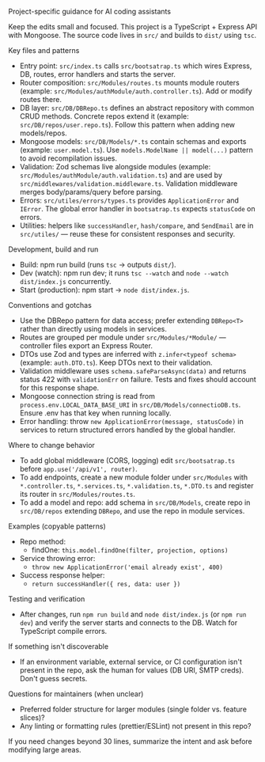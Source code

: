 Project-specific guidance for AI coding assistants

Keep the edits small and focused. This project is a TypeScript + Express API with Mongoose. The source code lives in `src/` and builds to `dist/` using `tsc`.

Key files and patterns
- Entry point: `src/index.ts` calls `src/bootsatrap.ts` which wires Express, DB, routes, error handlers and starts the server.
- Router composition: `src/Modules/routes.ts` mounts module routers (example: `src/Modules/authModule/auth.controller.ts`). Add or modify routes there.
- DB layer: `src/DB/DBRepo.ts` defines an abstract repository with common CRUD methods. Concrete repos extend it (example: `src/DB/repos/user.repo.ts`). Follow this pattern when adding new models/repos.
- Mongoose models: `src/DB/Models/*.ts` contain schemas and exports (example: `user.model.ts`). Use `models.ModelName || model(...)` pattern to avoid recompilation issues.
- Validation: Zod schemas live alongside modules (example: `src/Modules/authModule/auth.validation.ts`) and are used by `src/middlewares/validation.middleware.ts`. Validation middleware merges body/params/query before parsing.
- Errors: `src/utiles/errors/types.ts` provides `ApplicationError` and `IError`. The global error handler in `bootsatrap.ts` expects `statusCode` on errors.
- Utilities: helpers like `successHandler`, `hash/compare`, and `SendEmail` are in `src/utiles/` — reuse these for consistent responses and security.

Development, build and run
- Build: npm run build (runs `tsc` -> outputs `dist/`).
- Dev (watch): npm run dev; it runs `tsc --watch` and `node --watch dist/index.js` concurrently.
- Start (production): npm start -> `node dist/index.js`.

Conventions and gotchas
- Use the DBRepo pattern for data access; prefer extending `DBRepo<T>` rather than directly using models in services.
- Routes are grouped per module under `src/Modules/*Module/` — controller files export an Express Router.
- DTOs use Zod and types are inferred with `z.infer<typeof schema>` (example: `auth.DTO.ts`). Keep DTOs next to their validation.
- Validation middleware uses `schema.safeParseAsync(data)` and returns status 422 with `validationErr` on failure. Tests and fixes should account for this response shape.
- Mongoose connection string is read from `process.env.LOCAL_DATA_BASE_URI` in `src/DB/Models/connectioDB.ts`. Ensure .env has that key when running locally.
- Error handling: throw `new ApplicationError(message, statusCode)` in services to return structured errors handled by the global handler.

Where to change behavior
- To add global middleware (CORS, logging) edit `src/bootsatrap.ts` before `app.use('/api/v1', router)`.
- To add endpoints, create a new module folder under `src/Modules` with `*.controller.ts`, `*.services.ts`, `*.validation.ts`, `*.DTO.ts` and register its router in `src/Modules/routes.ts`.
- To add a model and repo: add schema in `src/DB/Models`, create repo in `src/DB/repos` extending `DBRepo`, and use the repo in module services.

Examples (copyable patterns)
- Repo method:
  - findOne: `this.model.findOne(filter, projection, options)`
- Service throwing error:
  - `throw new ApplicationError('email already exist', 400)`
- Success response helper:
  - `return successHandler({ res, data: user })`

Testing and verification
- After changes, run `npm run build` and `node dist/index.js` (or `npm run dev`) and verify the server starts and connects to the DB. Watch for TypeScript compile errors.

If something isn't discoverable
- If an environment variable, external service, or CI configuration isn't present in the repo, ask the human for values (DB URI, SMTP creds). Don't guess secrets.

Questions for maintainers (when unclear)
- Preferred folder structure for larger modules (single folder vs. feature slices)?
- Any linting or formatting rules (prettier/ESLint) not present in this repo?

If you need changes beyond 30 lines, summarize the intent and ask before modifying large areas.
